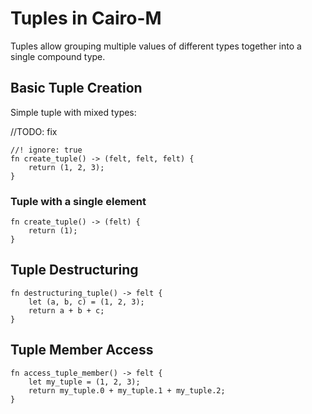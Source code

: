 # Tuples in Cairo-M

Tuples allow grouping multiple values of different types together into a single
compound type.

## Basic Tuple Creation

Simple tuple with mixed types:

//TODO: fix

```cairo-m
//! ignore: true
fn create_tuple() -> (felt, felt, felt) {
    return (1, 2, 3);
}
```

### Tuple with a single element

```cairo-m
fn create_tuple() -> (felt) {
    return (1);
}
```

## Tuple Destructuring

```cairo-m
fn destructuring_tuple() -> felt {
    let (a, b, c) = (1, 2, 3);
    return a + b + c;
}
```

## Tuple Member Access

```cairo-m
fn access_tuple_member() -> felt {
    let my_tuple = (1, 2, 3);
    return my_tuple.0 + my_tuple.1 + my_tuple.2;
}
```
